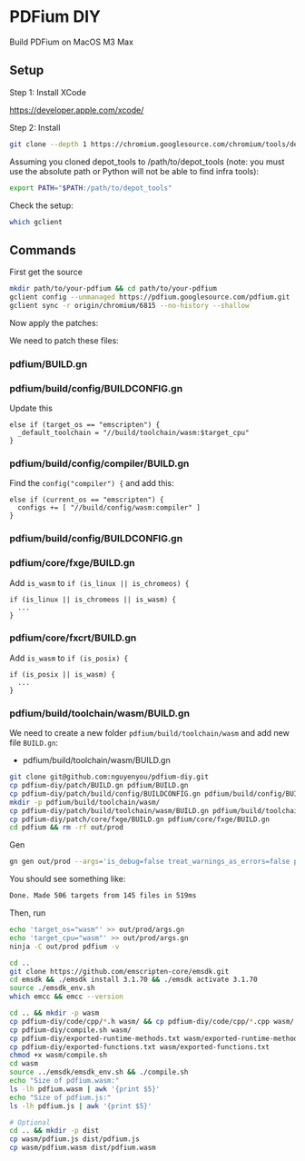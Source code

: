 # PDFium DIY

Build PDFium on MacOS M3 Max

## Setup

Step 1: Install XCode

https://developer.apple.com/xcode/

Step 2: Install

```sh
git clone --depth 1 https://chromium.googlesource.com/chromium/tools/depot_tools.git
```

Assuming you cloned depot_tools to /path/to/depot_tools (note: you must use the absolute path or Python will not be able to find infra tools):

```sh
export PATH="$PATH:/path/to/depot_tools"
```

Check the setup:

```sh
which gclient
```

## Commands

First get the source

```sh
mkdir path/to/your-pdfium && cd path/to/your-pdfium
gclient config --unmanaged https://pdfium.googlesource.com/pdfium.git
gclient sync -r origin/chromium/6815 --no-history --shallow
```

Now apply the patches:

We need to patch these files:

### pdfium/BUILD.gn

### pdfium/build/config/BUILDCONFIG.gn

Update this 

```
else if (target_os == "emscripten") {
  _default_toolchain = "//build/toolchain/wasm:$target_cpu"
}
```

### pdfium/build/config/compiler/BUILD.gn

Find the `config("compiler") {` and add this:

```
else if (current_os == "emscripten") {
  configs += [ "//build/config/wasm:compiler" ]
}
```

### pdfium/build/config/BUILDCONFIG.gn

### pdfium/core/fxge/BUILD.gn

Add `is_wasm` to `if (is_linux || is_chromeos) {`

```
if (is_linux || is_chromeos || is_wasm) {
  ...
}
```

### pdfium/core/fxcrt/BUILD.gn

Add `is_wasm` to `if (is_posix) {`

```
if (is_posix || is_wasm) {
  ...
}
```

### pdfium/build/toolchain/wasm/BUILD.gn

We need to create a new folder `pdfium/build/toolchain/wasm` and add new file `BUILD.gn`:
- pdfium/build/toolchain/wasm/BUILD.gn

```sh
git clone git@github.com:nguyenyou/pdfium-diy.git
cp pdfium-diy/patch/BUILD.gn pdfium/BUILD.gn
cp pdfium-diy/patch/build/config/BUILDCONFIG.gn pdfium/build/config/BUILDCONFIG.gn
mkdir -p pdfium/build/toolchain/wasm/
cp pdfium-diy/patch/build/toolchain/wasm/BUILD.gn pdfium/build/toolchain/wasm/BUILD.gn
cp pdfium-diy/patch/core/fxge/BUILD.gn pdfium/core/fxge/BUILD.gn
cd pdfium && rm -rf out/prod
```

Gen

```sh
gn gen out/prod --args='is_debug=false treat_warnings_as_errors=false pdf_use_skia=false pdf_enable_xfa=false pdf_enable_v8=false is_component_build=false clang_use_chrome_plugins=false pdf_is_standalone=true use_debug_fission=false use_custom_libcxx=false use_sysroot=false pdf_is_complete_lib=true pdf_use_partition_alloc=false is_clang=false symbol_level=0'
```

You should see something like:

```sh
Done. Made 506 targets from 145 files in 519ms
```

Then, run

```sh
echo 'target_os="wasm"' >> out/prod/args.gn
echo 'target_cpu="wasm"' >> out/prod/args.gn
ninja -C out/prod pdfium -v
```

```sh
cd ..
git clone https://github.com/emscripten-core/emsdk.git
cd emsdk && ./emsdk install 3.1.70 && ./emsdk activate 3.1.70
source ./emsdk_env.sh
which emcc && emcc --version
```

```sh
cd .. && mkdir -p wasm
cp pdfium-diy/code/cpp/*.h wasm/ && cp pdfium-diy/code/cpp/*.cpp wasm/
cp pdfium-diy/compile.sh wasm/
cp pdfium-diy/exported-runtime-methods.txt wasm/exported-runtime-methods.txt
cp pdfium-diy/exported-functions.txt wasm/exported-functions.txt
chmod +x wasm/compile.sh
cd wasm
source ../emsdk/emsdk_env.sh && ./compile.sh
echo "Size of pdfium.wasm:"
ls -lh pdfium.wasm | awk '{print $5}'
echo "Size of pdfium.js:"
ls -lh pdfium.js | awk '{print $5}'

# Optional
cd .. && mkdir -p dist
cp wasm/pdfium.js dist/pdfium.js
cp wasm/pdfium.wasm dist/pdfium.wasm
```
